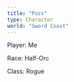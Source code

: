 ```yaml
---
title: "Puss"
type: Character
world: "Sword Coast"
---
```


Player: Me

Race: Half-Orc

Class: Rogue